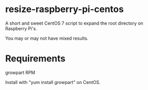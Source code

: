 # resize-raspberry-pi-centos
A short and sweet CentOS 7 script to expand the root directory on Raspberry Pi's.

You may or may not have mixed results.

# Requirements
growpart RPM

Install with "yum install growpart" on CentOS.
